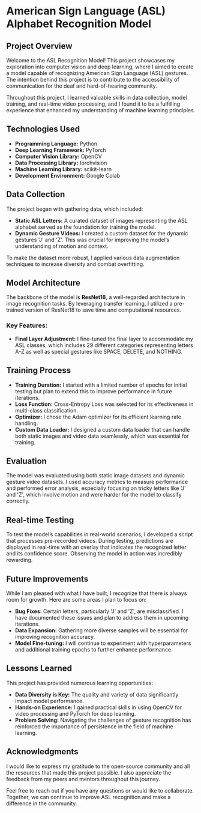 # American Sign Language (ASL)  Alphabet Recognition Model

## Project Overview
Welcome to the ASL Recognition Model! This project showcases my exploration into computer vision and deep learning, where I aimed to create a model capable of recognizing American Sign Language (ASL) gestures. The intention behind this project is to contribute to the accessibility of communication for the deaf and hard-of-hearing community.

Throughout this project, I learned valuable skills in data collection, model training, and real-time video processing, and I found it to be a fulfilling experience that enhanced my understanding of machine learning principles.

## Technologies Used
- **Programming Language:** Python
- **Deep Learning Framework:** PyTorch
- **Computer Vision Library:** OpenCV
- **Data Processing Library:** torchvision
- **Machine Learning Library:** scikit-learn
- **Development Environment:** Google Colab

## Data Collection
The project began with gathering data, which included:
- **Static ASL Letters:** A curated dataset of images representing the ASL alphabet served as the foundation for training the model.
- **Dynamic Gesture Videos:** I created a custom dataset for the dynamic gestures 'J' and 'Z'. This was crucial for improving the model’s understanding of motion and context.

To make the dataset more robust, I applied various data augmentation techniques to increase diversity and combat overfitting.

## Model Architecture
The backbone of the model is **ResNet18**, a well-regarded architecture in image recognition tasks. By leveraging transfer learning, I utilized a pre-trained version of ResNet18 to save time and computational resources. 

### Key Features:
- **Final Layer Adjustment:** I fine-tuned the final layer to accommodate my ASL classes, which includes 29 different categories representing letters A-Z as well as special gestures like SPACE, DELETE, and NOTHING.

## Training Process
- **Training Duration:** I started with a limited number of epochs for initial testing but plan to extend this to improve performance in future iterations.
- **Loss Function:** Cross-Entropy Loss was selected for its effectiveness in multi-class classification.
- **Optimizer:** I chose the Adam optimizer for its efficient learning rate handling.
- **Custom Data Loader:** I designed a custom data loader that can handle both static images and video data seamlessly, which was essential for training.

## Evaluation
The model was evaluated using both static image datasets and dynamic gesture video datasets. I used accuracy metrics to measure performance and performed error analysis, especially focusing on tricky letters like 'J' and 'Z', which involve motion and were harder for the model to classify correctly.

## Real-time Testing
To test the model’s capabilities in real-world scenarios, I developed a script that processes pre-recorded videos. During testing, predictions are displayed in real-time with an overlay that indicates the recognized letter and its confidence score. Observing the model in action was incredibly rewarding.

## Future Improvements
While I am pleased with what I have built, I recognize that there is always room for growth. Here are some areas I plan to focus on:
- **Bug Fixes:** Certain letters, particularly 'J' and 'Z', are misclassified. I have documented these issues and plan to address them in upcoming iterations.
- **Data Expansion:** Gathering more diverse samples will be essential for improving recognition accuracy.
- **Model Fine-tuning:** I will continue to experiment with hyperparameters and additional training epochs to further enhance performance.

## Lessons Learned
This project has provided numerous learning opportunities:
- **Data Diversity is Key:** The quality and variety of data significantly impact model performance.
- **Hands-on Experience:** I gained practical skills in using OpenCV for video processing and PyTorch for deep learning.
- **Problem Solving:** Navigating the challenges of gesture recognition has reinforced the importance of persistence in the field of machine learning.

## Acknowledgments
I would like to express my gratitude to the open-source community and all the resources that made this project possible. I also appreciate the feedback from my peers and mentors throughout this journey.

Feel free to reach out if you have any questions or would like to collaborate. Together, we can continue to improve ASL recognition and make a difference in the community.

